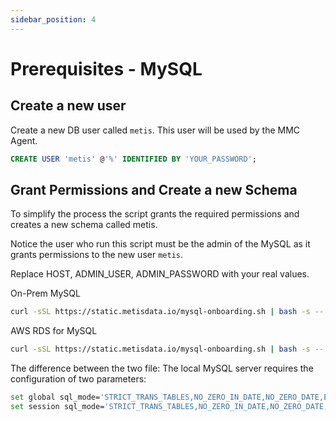 ```yaml
---
sidebar_position: 4
---
```


# Prerequisites - MySQL

## Create a new user

Create a new DB user called `metis`. This user will be used by the MMC Agent. 

```sql
CREATE USER 'metis' @'%' IDENTIFIED BY 'YOUR_PASSWORD';
```

## Grant Permissions and Create a new Schema

To simplify the process the script grants the required permissions and creates a new schema called metis. 

Notice the user who run this script must be the admin of the MySQL as it grants permissions to the new user `metis`.

Replace HOST, ADMIN_USER, ADMIN_PASSWORD with your real values.

On-Prem MySQL

```bash
curl -sSL https://static.metisdata.io/mysql-onboarding.sh | bash -s -- HOST 3306 ADMIN_USER ADMIN_PASSWORD false
```

AWS RDS for MySQL

```bash
curl -sSL https://static.metisdata.io/mysql-onboarding.sh | bash -s -- HOST 3306 ADMIN_USER ADMIN_PASSWORD true
```

The difference between the two file: The local MySQL server requires the configuration of two parameters:

```bash
set global sql_mode='STRICT_TRANS_TABLES,NO_ZERO_IN_DATE,NO_ZERO_DATE,ERROR_FOR_DIVISION_BY_ZERO,NO_ENGINE_SUBSTITUTION';
set session sql_mode='STRICT_TRANS_TABLES,NO_ZERO_IN_DATE,NO_ZERO_DATE,ERROR_FOR_DIVISION_BY_ZERO,NO_ENGINE_SUBSTITUTION';
```
